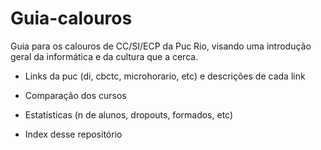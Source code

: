 # Guia-calouros
Guia para os calouros de CC/SI/ECP da Puc Rio, visando uma introdução geral da informática e da cultura que a cerca.

* Links da puc (di, cbctc, microhorario, etc) e descrições de cada link

* Comparação dos cursos

* Estatísticas (n de alunos, dropouts, formados, etc)

* Index desse repositório 

